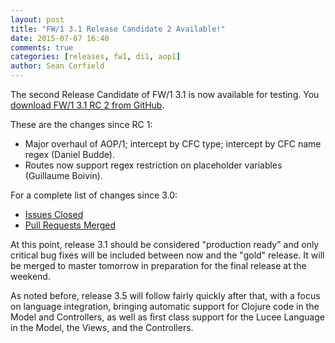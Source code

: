 ```yaml
---
layout: post
title: "FW/1 3.1 Release Candidate 2 Available!"
date: 2015-07-07 16:40
comments: true
categories: [releases, fw1, di1, aop1]
author: Sean Corfield
---
```

The second Release Candidate of FW/1 3.1 is now available for testing. You [download FW/1 3.1 RC 2 from GitHub](https://github.com/framework-one/fw1/releases/tag/v3.1-rc2).

These are the changes since RC 1:

* Major overhaul of AOP/1; intercept by CFC type; intercept by CFC name regex (Daniel Budde).
* Routes now support regex restriction on placeholder variables (Guillaume Boivin).

For a complete list of changes since 3.0:

* [Issues Closed](https://github.com/framework-one/fw1/issues?q=is%3Aissue+is%3Aclosed+milestone%3A3.1)
* [Pull Requests Merged](https://github.com/framework-one/fw1/pulls?q=is%3Apr+is%3Aclosed+milestone%3A3.1)

At this point, release 3.1 should be considered "production ready" and only critical bug fixes will be included between now and the "gold" release. It will be merged to master tomorrow in preparation for the final release at the weekend.

As noted before, release 3.5 will follow fairly quickly after that, with a focus on language integration, bringing
automatic support for Clojure code in the Model and Controllers, as well as first class support for the Lucee Language in the Model, the Views, and the Controllers.
